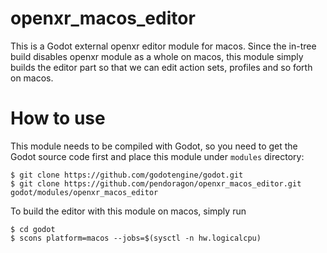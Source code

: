 # openxr_macos_editor
This is a Godot external openxr editor module for macos. Since the in-tree build disables openxr module as a whole on macos, this module simply builds the editor part so that we can edit action sets, profiles and so forth on macos.
# How to use
This module needs to be compiled with Godot, so you need to get the Godot source code first and place this module under `modules` directory:
```shell
$ git clone https://github.com/godotengine/godot.git
$ git clone https://github.com/pendoragon/openxr_macos_editor.git godot/modules/openxr_macos_editor
```
To build the editor with this module on macos, simply run
```shell
$ cd godot
$ scons platform=macos --jobs=$(sysctl -n hw.logicalcpu)
```